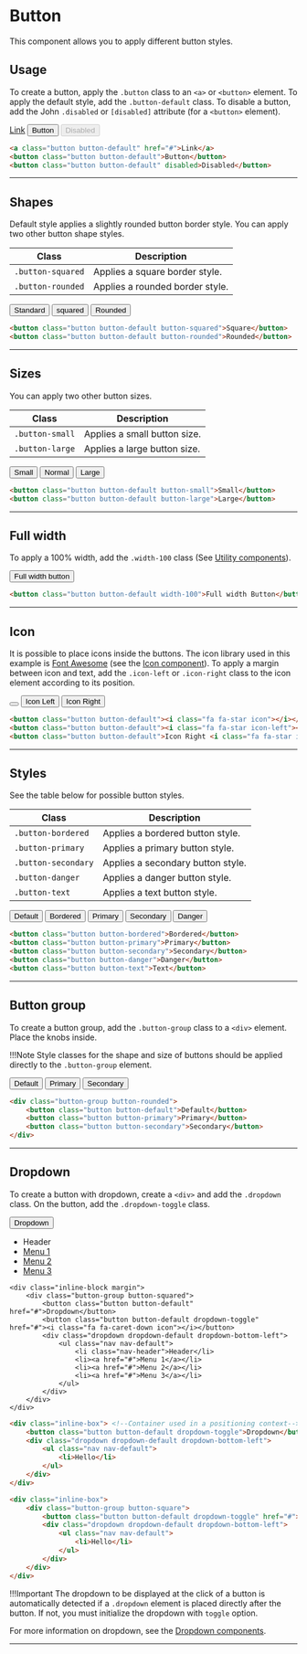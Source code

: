 # Button

This component allows you to apply different button styles.

## Usage

To create a button, apply the ```.button``` class to an ```<a>``` or ```<button>``` element. To apply the default style, add the ```.button-default``` class. To disable a button, add the John ```.disabled``` or ```[disabled]``` attribute (for a ```<button>``` element).

<div class="docs-demo">
    <a class="button button-default" href="#">Link</a>
    <button class="button button-default">Button</button>
    <button class="button button-default" disabled>Disabled</button>
</div>

```html
<a class="button button-default" href="#">Link</a>
<button class="button button-default">Button</button>
<button class="button button-default" disabled>Disabled</button>
```

-----------

## Shapes

Default style applies a slightly rounded button border style. You can apply two other button shape styles.

| Class | Description |
| ------ | ------- |
| ```.button-squared``` | Applies a square border style. |
| ```.button-rounded``` | Applies a rounded border style. |

<div class="docs-demo">
    <button class="button button-default">Standard</button>
    <button class="button button-default button-squared">squared</button>
    <button class="button button-default button-rounded">Rounded</button>
</div>

```html
<button class="button button-default button-squared">Square</button>
<button class="button button-default button-rounded">Rounded</button>
```

-----------

## Sizes

You can apply two other button sizes.

| Class | Description |
| ------ | ------- |
| ```.button-small``` | Applies a small button size. |
| ```.button-large``` | Applies a large button size. |

<div class="docs-demo">
    <button class="button button-default button-small">Small</button>
    <button class="button button-default">Normal</button>
    <button class="button button-default button-large">Large</button>
</div>

```html
<button class="button button-default button-small">Small</button>
<button class="button button-default button-large">Large</button>
```

-----------

## Full width

To apply a 100% width, add the ```.width-100``` class (See [Utility components](utility.md)).

<div class="docs-demo">
    <button class="button button-default width-100">Full width button</button>
</div>

```html
<button class="button button-default width-100">Full width Button</button>
```

-----------

## Icon

It is possible to place icons inside the buttons. The icon library used in this example is [Font Awesome](http://fontawesome.io/) (see the [Icon component](icon.md)). To apply a margin between icon and text, add the ```.icon-left``` or ```.icon-right``` class to the icon element according to its position.

<div class="docs-demo">
    <button class="button button-default"><i class="fa fa-star icon"></i></button>
    <button class="button button-default"><i class="fa fa-star icon-left"></i> Icon Left</button>
    <button class="button button-default">Icon Right <i class="fa fa-star icon-right"></i></button>
</div>

```html
<button class="button button-default"><i class="fa fa-star icon"></i></button>
<button class="button button-default"><i class="fa fa-star icon-left"></i> Icon Left</button>
<button class="button button-default">Icon Right <i class="fa fa-star icon-right"></i></button>
```

-----------

## Styles

See the table below for possible button styles.

| Class | Description |
| ------ | ------- |
| ```.button-bordered``` | Applies a bordered button style. |
| ```.button-primary``` | Applies a primary button style. |
| ```.button-secondary``` | Applies a secondary button style. |
| ```.button-danger``` | Applies a danger button style. |
| ```.button-text``` | Applies a text button style. |

<div class="docs-demo">
    <button class="button button-default">Default</button>
    <button class="button button-bordered">Bordered</button>
    <button class="button button-primary">Primary</button>
    <button class="button button-secondary">Secondary</button>
    <button class="button button-danger">Danger</button>
</div>

```html
<button class="button button-bordered">Bordered</button>
<button class="button button-primary">Primary</button>
<button class="button button-secondary">Secondary</button>
<button class="button button-danger">Danger</button>
<button class="button button-text">Text</button>
```

-----------

## Button group

To create a button group, add the ```.button-group``` class to a ```<div>``` element. Place the knobs inside. 

!!!Note
    Style classes for the shape and size of buttons should be applied directly to the ```.button-group``` element.

<div class="docs-demo">
    <div class="button-group">
        <button class="button button-default">Default</button>
        <button class="button button-primary">Primary</button>
        <button class="button button-secondary">Secondary</button>
    </div>
</div>

```html
<div class="button-group button-rounded">
    <button class="button button-default">Default</button>
    <button class="button button-primary">Primary</button>
    <button class="button button-secondary">Secondary</button>
</div>
```

-----------

## Dropdown

To create a button with dropdown, create a ```<div>``` and add the ```.dropdown``` class. On the button, add the ```.dropdown-toggle``` class.

<div class="docs-demo">
    <div class="inline-block">
        <button class="button button-default button-squared dropdown-toggle">Dropdown</button>
        <div class="dropdown dropdown-default dropdown-bottom-left">
            <ul class="nav nav-default">
                <li class="nav-header">Header</li>
                <li><a href="#">Menu 1</a></li>
                <li><a href="#">Menu 2</a></li>
                <li><a href="#">Menu 3</a></li>
            </ul>
        </div>
    </div>

    <div class="inline-block margin">
        <div class="button-group button-squared">
            <button class="button button-default" href="#">Dropdown</button>
            <button class="button button-default dropdown-toggle" href="#"><i class="fa fa-caret-down icon"></i></button>
            <div class="dropdown dropdown-default dropdown-bottom-left">
                <ul class="nav nav-default">
                    <li class="nav-header">Header</li>
                    <li><a href="#">Menu 1</a></li>
                    <li><a href="#">Menu 2</a></li>
                    <li><a href="#">Menu 3</a></li>
                </ul>
            </div>
        </div>
    </div>
</div>

```html
<div class="inline-box"> <!--Container used in a positioning context-->
    <button class="button button-default dropdown-toggle">Dropdown</button>
    <div class="dropdown dropdown-default dropdown-bottom-left">
        <ul class="nav nav-default">
            <li>Hello</li>
        </ul>
    </div>
</div>
```

```html
<div class="inline-box">
    <div class="button-group button-square">
        <button class="button button-default dropdown-toggle" href="#"><i class="fa fa-caret-down icon"></i></button>
        <div class="dropdown dropdown-default dropdown-bottom-left">
            <ul class="nav nav-default">
                <li>Hello</li>
            </ul>
        </div>
    </div>
</div>
```

!!!Important
    The dropdown to be displayed at the click of a button is automatically detected if a ```.dropdown``` element is placed directly after the button. If not, you must initialize the dropdown with ```toggle``` option.

For more information on dropdown, see the [Dropdown components](dropdown.md).

-----------



